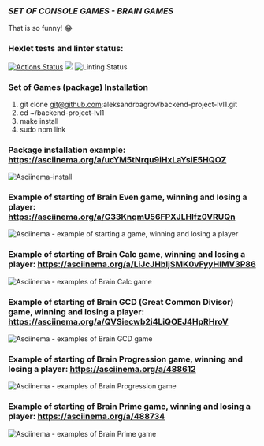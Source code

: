 ### ***SET OF CONSOLE GAMES - BRAIN GAMES***
That is so funny! :joy:

### Hexlet tests and linter status:
[![Actions Status](https://github.com/aleksandrbagrov/backend-project-lvl1/workflows/hexlet-check/badge.svg)](https://github.com/aleksandrbagrov/backend-project-lvl1/actions)
<a href="https://codeclimate.com/github/codeclimate/codeclimate/maintainability"><img src="https://api.codeclimate.com/v1/badges/a99a88d28ad37a79dbf6/maintainability" /></a>
![Linting Status](https://github.com/aleksandrbagrov/backend-project-lvl1/actions/workflows/hexlet-project-lint.yml/badge.svg?event=push)

### Set of Games (package) Installation

1.   git clone git@github.com:aleksandrbagrov/backend-project-lvl1.git
2.   cd ~/backend-project-lvl1
3.   make install
4.   sudo npm link


### Package installation example:  https://asciinema.org/a/ucYM5tNrqu9iHxLaYsiE5HQOZ

![Asciinema-install](https://user-images.githubusercontent.com/101454330/163024136-e8691d03-83e2-4ad6-89e3-f3ee71f0349e.png)


### Example of starting of Brain Even game, winning and losing a player:   https://asciinema.org/a/G33KnqmU56FPXJLHlfz0VRUQn

![Asciinema - example of starting a game, winning and losing a player](https://user-images.githubusercontent.com/101454330/163028489-5e7fc14f-3374-4928-9c01-97e33acd35ef.png)


### Example of starting of Brain Calc game, winning and losing a player:   https://asciinema.org/a/LiJcJHbljSMK0vFyyHIMV3P86

![Asciinema - examples of Brain Calc game ](https://user-images.githubusercontent.com/101454330/163688337-6f5f2203-080a-4df8-97e0-d90abf80bb21.png)

### Example of starting of Brain GCD (Great Common Divisor) game, winning and losing a player:  https://asciinema.org/a/QVSiecwb2i4LiQOEJ4HpRHroV

![Asciinema - examples of Brain GCD game ](https://user-images.githubusercontent.com/101454330/163880971-d133e82e-7617-4c96-8fc6-0679871dd942.png)


### Example of starting of Brain Progression game, winning and losing a player:   https://asciinema.org/a/488612

![Asciinema - examples of Brain Progression game ](https://user-images.githubusercontent.com/101454330/164069603-df90973e-2bd8-4853-97b3-c3fe19283141.png)


### Example of starting of Brain Prime game, winning and losing a player:   https://asciinema.org/a/488734

![Asciinema - examples of Brain Prime game ](https://user-images.githubusercontent.com/101454330/164205519-c426e4fc-f0f7-4075-af91-a4a46e8b2078.png)



